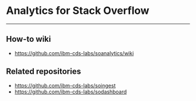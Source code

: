 # Analytics for Stack Overflow
---

## How-to wiki
 * https://github.com/ibm-cds-labs/soanalytics/wiki

## Related repositories
* https://github.com/ibm-cds-labs/soingest
* https://github.com/ibm-cds-labs/sodashboard
